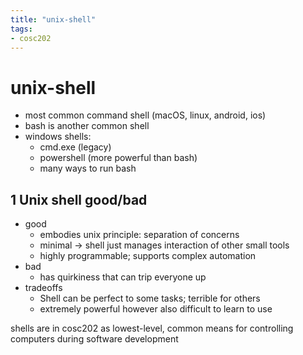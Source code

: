 ```yaml
---
title: "unix-shell"
tags: 
- cosc202
---
```


# unix-shell

- most common command shell (macOS, linux, android, ios)
- bash is another common shell
- windows shells:
	- cmd.exe (legacy)
	- powershell (more powerful than bash)
	- many ways to run bash

## 1 Unix shell good/bad

- good
	- embodies unix principle: separation of concerns
	- minimal -> shell just manages interaction of other small tools
	- highly programmable; supports complex automation
- bad
	- has quirkiness that can trip everyone up
- tradeoffs
	- Shell can be perfect to some tasks; terrible for others
	- extremely powerful however also difficult to learn to use

shells are in cosc202 as lowest-level, common means for controlling computers during software development
